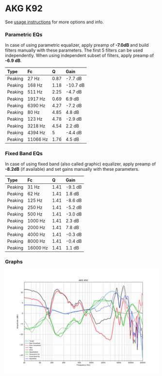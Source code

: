 # AKG K92
See [usage instructions](https://github.com/jaakkopasanen/AutoEq#usage) for more options and info.

### Parametric EQs
In case of using parametric equalizer, apply preamp of **-7.0dB** and build filters manually
with these parameters. The first 5 filters can be used independently.
When using independent subset of filters, apply preamp of **-6.9 dB**.

| Type    | Fc       |    Q | Gain     |
|:--------|:---------|:-----|:---------|
| Peaking | 27 Hz    | 0.87 | -7.7 dB  |
| Peaking | 168 Hz   | 1.18 | -10.7 dB |
| Peaking | 511 Hz   | 2.25 | -4.7 dB  |
| Peaking | 1917 Hz  | 0.69 | 6.9 dB   |
| Peaking | 6390 Hz  | 4.27 | -7.2 dB  |
| Peaking | 80 Hz    | 4.85 | 4.8 dB   |
| Peaking | 123 Hz   | 4.78 | -2.9 dB  |
| Peaking | 3218 Hz  | 4.54 | 2.2 dB   |
| Peaking | 4394 Hz  | 5    | -4.4 dB  |
| Peaking | 11066 Hz | 1.76 | 4.5 dB   |

### Fixed Band EQs
In case of using fixed band (also called graphic) equalizer, apply preamp of **-8.2dB**
(if available) and set gains manually with these parameters.

| Type    | Fc       |    Q | Gain    |
|:--------|:---------|:-----|:--------|
| Peaking | 31 Hz    | 1.41 | -9.1 dB |
| Peaking | 62 Hz    | 1.41 | 1.8 dB  |
| Peaking | 125 Hz   | 1.41 | -8.6 dB |
| Peaking | 250 Hz   | 1.41 | -5.2 dB |
| Peaking | 500 Hz   | 1.41 | -3.0 dB |
| Peaking | 1000 Hz  | 1.41 | 2.3 dB  |
| Peaking | 2000 Hz  | 1.41 | 7.8 dB  |
| Peaking | 4000 Hz  | 1.41 | -0.3 dB |
| Peaking | 8000 Hz  | 1.41 | -0.4 dB |
| Peaking | 16000 Hz | 1.41 | 1.1 dB  |

### Graphs
![](./AKG%20K92.png)